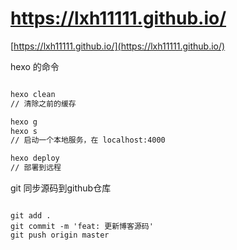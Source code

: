 # https://lxh11111.github.io/

[https://lxh11111.github.io/](https://lxh11111.github.io/)

hexo 的命令

```bash

hexo clean
// 清除之前的缓存

hexo g
hexo s
// 启动一个本地服务，在 localhost:4000

hexo deploy
// 部署到远程

```

git 同步源码到github仓库

```git

git add .
git commit -m 'feat: 更新博客源码'
git push origin master

```